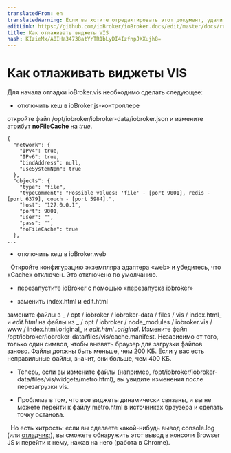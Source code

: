 ```yaml
---
translatedFrom: en
translatedWarning: Если вы хотите отредактировать этот документ, удалите поле «translationFrom», в противном случае этот документ будет снова автоматически переведен
editLink: https://github.com/ioBroker/ioBroker.docs/edit/master/docs/ru/dev/adaptervis.md
title: Как отлаживать виджеты VIS
hash: KIzieMx/A0IHa34738atYrTR1bLyDI4IzfnpJXXujh8=
---
```

# Как отлаживать виджеты VIS
Для начала отладки ioBroker.vis необходимо сделать следующее:

- отключить кеш в ioBroker.js-контроллере

 откройте файл /opt/iobroker/iobroker-data/iobroker.json и измените атрибут **noFileCache** на _true_.

```
{
  "network": {
    "IPv4": true,
    "IPv6": true,
    "bindAddress": null,
    "useSystemNpm": true
  },
  "objects": {
    "type": "file",
    "typeComment": "Possible values: 'file' - [port 9001], redis - [port 6379], couch - [port 5984].",
    "host": "127.0.0.1",
    "port": 9001,
    "user": "",
    "pass": "",
    "noFileCache": true
  },
...
```

- отключить кеш в ioBroker.web

  Откройте конфигурацию экземпляра адаптера «web» и убедитесь, что «Cache» отключен. Это отключено по умолчанию.

- перезапустите ioBroker с помощью «перезапуска iobroker»

- заменить index.html и edit.html

замените файлы в _ / opt / iobroker / iobroker-data / files / vis / index.html_ и _edit.html_ на файлы из _ / opt / iobroker / node_modules / iobroker.vis / www / index.html.original_ и _edit.html .original_.
Измените файл /opt/iobroker/iobroker-data/files/vis/cache.manifest. Независимо от того, только один символ, чтобы вызвать браузер для загрузки файлов заново. Файлы должны быть меньше, чем 200 КБ. Если у вас есть неправильные файлы, значит, они больше, чем 400 КБ.

- Теперь, если вы измените файлы (например, /opt/iobroker/iobroker-data/files/vis/widgets/metro.html), вы увидите изменения после перезагрузки vis.

- Проблема в том, что все виджеты динамически связаны, и вы не можете перейти к файлу metro.html в источниках браузера и сделать точку останова.

  Но есть хитрость: если вы сделаете какой-нибудь вывод console.log (или [отладчик;](https://developer.mozilla.org/ru/docs/Web/JavaScript/Reference/Statements/debugger)), вы сможете обнаружить этот вывод в консоли Browser JS и перейти к нему, нажав на него (работа в Chrome).